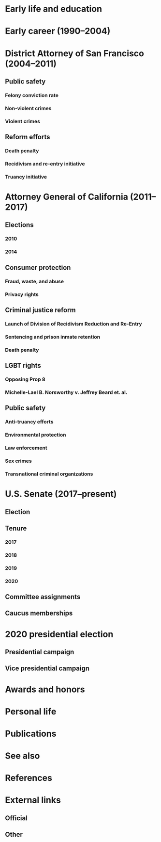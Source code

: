 # 
# Early life and education
# Early career (1990–2004)
# District Attorney of San Francisco (2004–2011)
## Public safety
### Felony conviction rate
### Non-violent crimes
### Violent crimes
## Reform efforts
### Death penalty
### Recidivism and re-entry initiative
### Truancy initiative
# Attorney General of California (2011–2017)
## Elections
### 2010
### 2014
## Consumer protection
### Fraud, waste, and abuse
### Privacy rights
## Criminal justice reform
### Launch of Division of Recidivism Reduction and Re-Entry
### Sentencing and prison inmate retention
### Death penalty
## LGBT rights
### Opposing Prop 8
### Michelle-Lael B. Norsworthy v. Jeffrey Beard et. al.
## Public safety
### Anti-truancy efforts
### Environmental protection
### Law enforcement
### Sex crimes
### Transnational criminal organizations
# U.S. Senate (2017–present)
## Election
## Tenure
### 2017
### 2018
### 2019
### 2020
## Committee assignments
## Caucus memberships
# 2020 presidential election
## Presidential campaign
## Vice presidential campaign
# Awards and honors
# Personal life
# Publications
# See also
# References
# External links
## Official
## Other